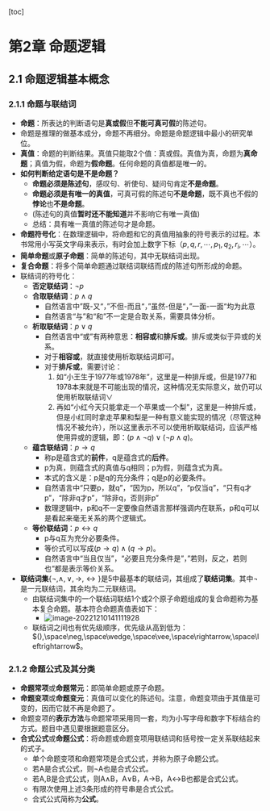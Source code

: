 [toc]

# 第2章 命题逻辑

## 2.1 命题逻辑基本概念

### 2.1.1 命题与联结词

- **命题**：所表达的判断语句是**真或假**但**不能可真可假**的陈述句。
- 命题是推理的做基本成分，命题不再细分。命题是命题逻辑中最小的研究单位。
- **真值**：命题的判断结果。真值只能取2个值：真或假。真值为真，命题为**真命题**；真值为假，命题为**假命题**。任何命题的真值都是唯一的。
- **如何判断给定语句是不是命题？**
  - **命题必须是陈述句**，感叹句、祈使句、疑问句肯定**不是命题**。
  - **命题必须是有唯一的真值**，可真可假的陈述句**不是命题**，既不真也不假的**悖论**也**不是命题**。
  - (陈述句的真值**暂时还不能知道**并不影响它有唯一真值)
  - 总结：具有唯一真值的陈述句才是命题。
- **命题符号化**：在数理逻辑中，将命题和它的真值用抽象的符号表示的过程。本书常用小写英文字母来表示，有时会加上数字下标（$p,q,r,\cdots,p_1,q_2,r_i,\cdots$）。
- **简单命题**或**原子命题**：简单的陈述句，其中无联结词出现。
- **复合命题**：将多个简单命题通过联结词联结而成的陈述句所形成的命题。
- 联结词的符号化：
  - **否定联结词**：$\neg p$
  - **合取联结词**：$p\wedge q$
    - 自然语言中”既-又“，”不但-而且“，”虽然-但是“，”一面-一面“均为此意
    - 自然语言“与”和“和”不一定是合取关系，需要具体分析。
  - **析取联结词**：$p\vee q$
    - 自然语言中“或”有两种意思：**相容或**和**排斥或**。排斥或类似于异或的关系。
    - 对于**相容或**，就直接使用析取联结词即可。
    - 对于**排斥或**，需要讨论：
      1. 如“小王生于1977年或1978年”，这里是一种排斥或，但是1977和1978本来就是不可能出现的情况，这种情况无实际意义，故仍可以使用析取联结词$\vee$
      2. 再如“小红今天只能拿走一个苹果或一个梨”，这里是一种排斥或，但是小红同时拿走苹果和梨是一种有意义能实现的情况（尽管这种情况不被允许），所以这里表示不可以使用析取联结词，应该严格使用异或的逻辑，即：$(p\wedge \neg q)\vee (\neg p\wedge q)$。
  - **蕴含联结词**：$p\rightarrow q$
    - 称p是蕴含式的**前件**，q是蕴含式的**后件**。
    - p为真，则蕴含式的真值与q相同；p为假，则蕴含式为真。
    - 本式的含义是：p是q的充分条件；q是p的必要条件。
    - 自然语言中“只要p，就q”，“因为p，所以q”，“p仅当q”，“只有q才p”，“除非q才p”，“除非q，否则非p”
    - 数理逻辑中，p和q不一定要像自然语言那样强调内在联系，p和q可以是看起来毫无关系的两个逻辑式。
  - **等价联结词**：$p\leftrightarrow q$
    - p与q互为充分必要条件。
    - 等价式可以写成$(p\rightarrow q)\wedge (q\rightarrow p)$。
    - 自然语言中“当且仅当”，“必要且充分条件是”，”若则，反之，若则也“都是表示等价关系。
- **联结词集**$\{\neg,\wedge,\vee,\rightarrow,\leftrightarrow\}$是5中最基本的联结词，其组成了**联结词集**。其中$\neg$是一元联结词，其余均为二元联结词。
  - 由联结词集中的一个联结词联结1个或2个原子命题组成的复合命题称为基本复合命题。基本符合命题真值表如下：
    - ![image-20221210141111928](https://martin-red-1315612947.cos.ap-shanghai.myqcloud.com/PicGo%E5%9B%BE%E5%BA%8A/image-20221210141111928.png)
  - 联结词之间也有优先级顺序，优先级从高到低为：$(),\space\neg,\space\wedge,\space\vee,\space\rightarrow,\space\leftrightarrow$。

### 2.1.2 命题公式及其分类

- **命题常项**或**命题常元**：即简单命题或原子命题。
- **命题变项**或**命题变元**：真值可以变化的陈述句。注意，命题变项由于其值是可变的，因而它就不再是命题了。
- 命题变项的**表示方法**与命题常项采用同一套，均为小写字母和数字下标结合的方式。题目中遇见要根据题意区分。
- **合式公式**或**命题公式**：将命题或命题变项用联结词和括号按一定关系联结起来的式子。
  - 单个命题变项和命题常项是合式公式，并称为原子命题公式。
  - 若A是合式公式，则$\neg$A也是合式公式。
  - 若A,B是合式公式，则A$\wedge$B，A$\vee$B，A$\rightarrow$B，A$\leftrightarrow$B也都是合式公式。
  - 有限次使用上述3条形成的符号串是合式公式。
  - 合式公式简称为**公式**。